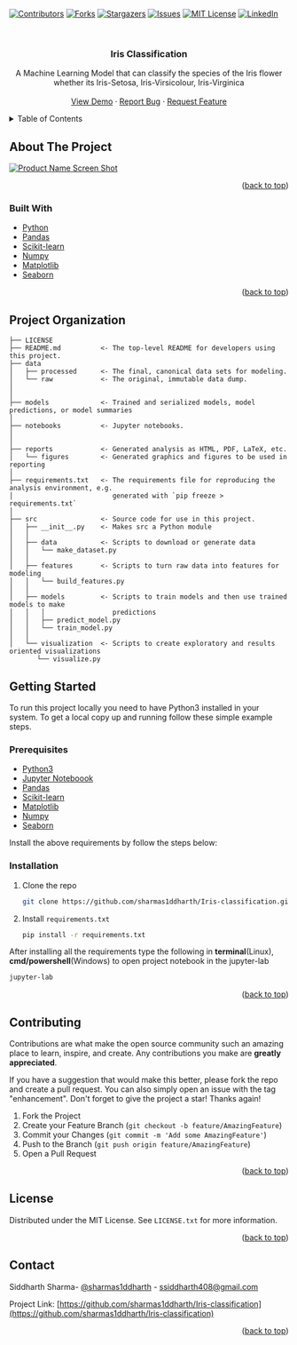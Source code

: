 <div id="top"></div>
<!--
*** Thanks for checking out the Best-README-Template. If you have a suggestion
*** that would make this better, please fork the repo and create a pull request
*** or simply open an issue with the tag "enhancement".
*** Don't forget to give the project a star!
*** Thanks again! Now go create something AMAZING! :D
-->



<!-- PROJECT SHIELDS -->
<!--
*** I'm using markdown "reference style" links for readability.
*** Reference links are enclosed in brackets [ ] instead of parentheses ( ).
*** See the bottom of this document for the declaration of the reference variables
*** for contributors-url, forks-url, etc. This is an optional, concise syntax you may use.
*** https://www.markdownguide.org/basic-syntax/#reference-style-links
-->
[![Contributors][contributors-shield]][contributors-url]
[![Forks][forks-shield]][forks-url]
[![Stargazers][stars-shield]][stars-url]
[![Issues][issues-shield]][issues-url]
[![MIT License][license-shield]][license-url]
[![LinkedIn][linkedin-shield]][linkedin-url]



<!-- PROJECT LOGO -->
<br />
<h3 align="center">Iris Classification</h3>

  <p align="center">
    A Machine Learning Model that can classify the species of the Iris flower whether its Iris-Setosa, Iris-Virsicolour, Iris-Virginica
    <br />
    <br />
    <a href="https://github.com/sharmas1ddharth/Iris-classification">View Demo</a>
    ·
    <a href="https://github.com/sharmas1ddharth/Iris-classification/issues">Report Bug</a>
    ·
    <a href="https://github.com/sharmas1ddharth/Iris-classification/issues">Request Feature</a>
  </p>
</div>



<!-- TABLE OF CONTENTS -->
<details>
  <summary>Table of Contents</summary>
  <ol>
    <li>
      <a href="#about-the-project">About The Project</a>
      <ul>
        <li><a href="#built-with">Built With</a></li>
      </ul>
    </li>
    <li>
      <a href="#getting-started">Getting Started</a>
      <ul>
        <li><a href="#prerequisites">Prerequisites</a></li>
        <li><a href="#installation">Installation</a></li>
      </ul>
    </li>
    <li><a href="#usage">Usage</a></li>
    <li><a href="#roadmap">Roadmap</a></li>
    <li><a href="#contributing">Contributing</a></li>
    <li><a href="#license">License</a></li>
    <li><a href="#contact">Contact</a></li>
    <li><a href="#acknowledgments">Acknowledgments</a></li>
  </ol>
</details>



<!-- ABOUT THE PROJECT -->
## About The Project

[![Product Name Screen Shot][product-screenshot]](https://example.com)

<!-- Here's a blank template to get started: To avoid retyping too much info. Do a search and replace with your text editor for the following: `github_username`, `repo_name`, `twitter_handle`, `linkedin_username`, `email`, `email_client`, `project_title`, `project_description` -->

<p align="right">(<a href="#top">back to top</a>)</p>



### Built With

* [Python](https://www.python.org/)
* [Pandas](https://pandas.pydata.org/)
* [Scikit-learn](https://scikit-learn.org/)
* [Numpy](https://numpy.org/)
* [Matplotlib](https://matplotlib.org/)
* [Seaborn](https://seaborn.pydata.org/)

<p align="right">(<a href="#top">back to top</a>)</p>

Project Organization
------------

    ├── LICENSE
    ├── README.md          <- The top-level README for developers using this project.
    ├── data
    │   ├── processed      <- The final, canonical data sets for modeling.
    │   └── raw            <- The original, immutable data dump.
    │
    │
    ├── models             <- Trained and serialized models, model predictions, or model summaries
    │
    ├── notebooks          <- Jupyter notebooks.
    │
    │
    ├── reports            <- Generated analysis as HTML, PDF, LaTeX, etc.
    │   └── figures        <- Generated graphics and figures to be used in reporting
    │
    ├── requirements.txt   <- The requirements file for reproducing the analysis environment, e.g.
    │                         generated with `pip freeze > requirements.txt`
    │
    ├── src                <- Source code for use in this project.
    │   ├── __init__.py    <- Makes src a Python module
    │   │
    │   ├── data           <- Scripts to download or generate data
    │   │   └── make_dataset.py
    │   │
    │   ├── features       <- Scripts to turn raw data into features for modeling
    │   │   └── build_features.py
    │   │
    │   ├── models         <- Scripts to train models and then use trained models to make
    │   │   │                 predictions
    │   │   ├── predict_model.py
    │   │   └── train_model.py
    │   │
    │   └── visualization  <- Scripts to create exploratory and results oriented visualizations
           └── visualize.py

<!-- GETTING STARTED -->
## Getting Started

To run this project locally you need to have Python3 installed in your system.
To get a local copy up and running follow these simple example steps.

### Prerequisites

* [Python3](https://www.python.org/)
* [Jupyter Noteboook](https://jupyter.org/)
* [Pandas](https://pandas.pydata.org/)
* [Scikit-learn](https://scikit-learn.org)
* [Matplotlib](https://matplotlib.org/)
* [Numpy](https://numpy.org/)
* [Seaborn](https://seaborn.pydata.org/)

Install the above requirements by follow the steps below:

### Installation

1. Clone the repo
   ```sh
   git clone https://github.com/sharmas1ddharth/Iris-classification.git
   ```
2. Install `requirements.txt`
   ```sh
   pip install -r requirements.txt
   ```

After installing all the requirements type the following in **terminal**(Linux), **cmd/powershell**(Windows) to open project notebook in the jupyter-lab
```sh
jupyter-lab
```
<p align="right">(<a href="#top">back to top</a>)</p>



<!-- USAGE EXAMPLES -->
<!-- ## Usage

Use this space to show useful examples of how a project can be used. Additional screenshots, code examples and demos work well in this space. You may also link to more resources. -->


<!-- <p align="right">(<a href="#top">back to top</a>)</p> -->



<!-- CONTRIBUTING -->
## Contributing

Contributions are what make the open source community such an amazing place to learn, inspire, and create. Any contributions you make are **greatly appreciated**.

If you have a suggestion that would make this better, please fork the repo and create a pull request. You can also simply open an issue with the tag "enhancement".
Don't forget to give the project a star! Thanks again!

1. Fork the Project
2. Create your Feature Branch (`git checkout -b feature/AmazingFeature`)
3. Commit your Changes (`git commit -m 'Add some AmazingFeature'`)
4. Push to the Branch (`git push origin feature/AmazingFeature`)
5. Open a Pull Request

<p align="right">(<a href="#top">back to top</a>)</p>



<!-- LICENSE -->
## License

Distributed under the MIT License. See `LICENSE.txt` for more information.

<p align="right">(<a href="#top">back to top</a>)</p>



<!-- CONTACT -->
## Contact

Siddharth Sharma- [@sharmas1ddharth](https://twitter.com/sharmas1ddharth) - ssiddharth408@gmail.com

Project Link: [https://github.com/sharmas1ddharth/Iris-classification](https://github.com/sharmas1ddharth/Iris-classification)

<p align="right">(<a href="#top">back to top</a>)</p>





<!-- MARKDOWN LINKS & IMAGES -->
<!-- https://www.markdownguide.org/basic-syntax/#reference-style-links -->
[contributors-shield]: https://img.shields.io/github/contributors/sharmas1ddharth/Iris-classification.svg?style=for-the-badge
[contributors-url]: https://github.com/sharmas1ddharth/Iris-classification/graphs/contributors
[forks-shield]: https://img.shields.io/github/forks/sharmas1ddharth/Iris-classification.svg?style=for-the-badge
[forks-url]: https://github.com/sharmas1ddharth/Iris-classification/network/members
[stars-shield]: https://img.shields.io/github/stars/sharmas1ddharth/Iris-classification.svg?style=for-the-badge
[stars-url]: https://github.com/sharmas1ddharth/Iris-classification/stargazers
[issues-shield]: https://img.shields.io/github/issues/sharmas1ddharth/Iris-classification.svg?style=for-the-badge
[issues-url]: https://github.com/sharmas1ddharth/Iris-classification/issues
[license-shield]: https://img.shields.io/github/license/sharmas1ddharth/Iris-classification.svg?style=for-the-badge
[license-url]: https://github.com/sharmas1ddharth/Iris-classification/blob/master/LICENSE.txt
[linkedin-shield]: https://img.shields.io/badge/-LinkedIn-black.svg?style=for-the-badge&logo=linkedin&colorB=555
[linkedin-url]: https://linkedin.com/in/sharmas1ddharth
[product-screenshot]: images/screenshot.png
